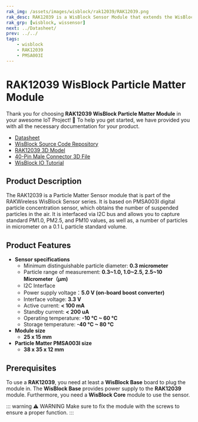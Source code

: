 ```yaml
---
rak_img: /assets/images/wisblock/rak12039/RAK12039.png
rak_desc: RAK12039 is a WisBlock Sensor Module that extends the WisBlock system with Particle Matter sensing. It is based on PMSA003I digital particle concentration sensor, which obtains the number of suspended particles in the air.
rak_grp: [wisblock, wissensor]
next: ../Datasheet/
prev: ../../
tags:
    - wisblock
    - RAK12039
    - PMSA003I
---
```



# RAK12039 WisBlock Particle Matter Module

Thank you for choosing **RAK12039 WisBlock Particle Matter Module** in your awesome IoT Project! 🎉 To help you get started, we have provided you with all the necessary documentation for your product.

* [Datasheet](../Datasheet/)
* [WisBlock Source Code Repository](https://github.com/RAKWireless/WisBlock/)
* [RAK12039 3D Model](https://downloads.rakwireless.com/3D_File/WisBlock/3D_RAK12039.stp)
* [40-Pin Male Connector 3D File](https://downloads.rakwireless.com/3D_File/Accessory/WisConnector/M40S1003K6M.stp)
* [WisBlock IO Tutorial](https://docs.rakwireless.com/Knowledge-Hub/Learn/WisBlock-IO-Tutorial/)

## Product Description

The RAK12039 is a Particle Matter Sensor module that is part of the RAKWireless WisBlock Sensor series. It is based on PMSA003I digital particle concentration sensor, which obtains the number of suspended particles in the air. It is interfaced via I2C bus and allows you to capture standard PM1.0, PM2.5, and PM10 values, as well as, a number of particles in micrometer on a 0.1&nbsp;L particle standard volume.
## Product Features

* **Sensor specifications**
    * Minimum distinguishable particle diameter: **0.3 micrometer**
    * Particle range of measurement: **0.3~1.0, 1.0~2.5, 2.5~10 Micrometer（μm)**
    * I2C Interface
    * Power supply voltage：**5.0&nbsp;V (on-board boost converter)**
    * Interface voltage: **3.3&nbsp;V**
    * Active current: **< 100&nbsp;mA**
    * Standby current: **< 200&nbsp;uA**
    * Operating temperature: **-10&nbsp;°C ~ 60&nbsp;°C**
    * Storage temperature: **-40&nbsp;°C ~ 80&nbsp;°C**
* **Module size**
    * **25 x 15&nbsp;mm**
* **Particle Matter PMSA003I size**
    * **38 x 35 x 12&nbsp;mm**

## Prerequisites

To use a **RAK12039**, you need at least a **WisBlock Base** board to plug the module in. The **WisBlock Base** provides power supply to the **RAK12039** module. Furthermore, you need a **WisBlock Core** module to use the sensor.

::: warning ⚠️ WARNING
Make sure to fix the module with the screws to ensure a proper function.
:::